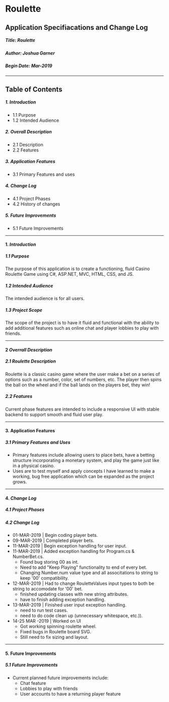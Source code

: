 # Roulette
## Application Specifiacations and Change Log

##### Title: Roulette 
##### Author: Joshua Garner
##### Begin Date: Mar-2019

___ 
Table of Contents
---
##### 1. Introduction
- 1.1 Purpose
- 1.2 Intended Audience

##### 2. Overall Description
- 2.1 Description
- 2.2 Features

##### 3. Application Features
- 3.1 Primary Features and uses

##### 4. Change Log
- 4.1 Project Phases
- 4.2 History of changes

##### 5. Future Improvements
- 5.1 Future Improvements
---
#### 1. *Introduction*
##### 1.1 Purpose
The purpose of this application is to create a functioning, fluid Casino Roulette Game using C#, ASP.NET, MVC, HTML, CSS, and JS.
##### 1.2 Intended Audience
The intended audience is for all users. 
##### 1.3 Project Scope
The scope of the project is to have it fluid and functional with the ability to add additional features such as online chat and player lobbies to play with friends.

---
#### 2 *Overrall Description*
##### 2.1 Roulette Description
Roulette is a classic casino game where the user make a bet on a series of options such as a number, color, set of numbers, etc. The player then spins the ball on the wheel and if the ball lands on the players bet, they win!

##### 2.2 Features
Current phase features are intended to include a responsive UI with stable backend to support smooth and fluid user play.

---
#### 3. Application Features
##### 3.1 Primary Features and Uses
- Primary features include allowing users to place bets, have a betting structure incorporating a monetary system, and play the game just like in a physical casino.
- Uses are to test myself and apply concepts I have learned to make a working, bug free application which can be expanded as the project grows.
---
#### 4. *Change Log*
##### 4.1 Project Phases


##### 4.2 Change Log
- 01-MAR-2019 | Begin coding player bets.
- 09-MAR-2019 | Completed player bets.
- 11-MAR-2019 | Begin exception handling for user input.
- 11-MAR-2019 | Added exception handling for Program.cs & NumberBet.cs. 
  * Found bug storing 00 as int.
  * Need to add "Keep Playing" functionality to end of every bet.
  * Changing Number.num value type and all associtations to string to keep '00' compatibility.
- 12-MAR-2019 | Had to change RouletteValues input types to both be string to accomodate for '00' bet.
  * finished updating classes with new string attributes.
  * have to finish adding exception handling.
- 13-MAR-2019 | Finished user input exception handling.
  * need to run test cases.
  * need to do code clean up (unnecessary whitespace, etc.)).
- 14-25 MAR -2019 | Worked on UI
  * Got working spinning roulette wheel.
  * Fixed bugs in Roulette board SVG.
  * Still need to fix sizing and layout.

---
#### 5. Future Improvements
##### 5.1 Future Improvements
- Current planned future improvements include:
  * Chat feature
  * Lobbies to play with friends
  * User accounts to have a returning player feature

